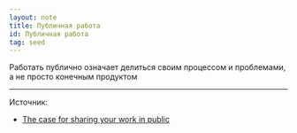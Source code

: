 ```yaml
---
layout: note
title: Публичная работа
id: Публичная работа
tag: seed
---
```




Работать публично означает делиться своим процессом и проблемами, а не просто конечным продуктом


---
Источник:
- [The case for sharing your work in public](https://nesslabs.com/work-in-public)
